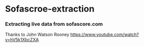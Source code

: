 # Sofascroe-extraction

### Extracting live data from sofascore.com
Thanks to John Watson Rooney
https://www.youtube.com/watch?v=hV5k1XbcZXA
